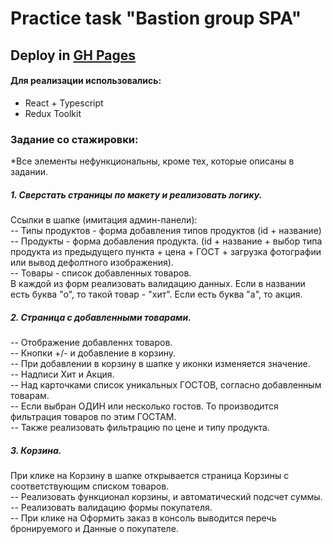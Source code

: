# Practice task "Bastion group SPA"

## Deploy in [GH Pages](https://shugga939.github.io/react_practice_stage-4/)

#### Для реализации использовались:
 - React + Typescript
 - Redux Toolkit

### Задание со стажировки:
*Все элементы нефункциональны, кроме тех, которые описаны в задании.  
##### 1. Сверстать страницы по макету и реализовать логику.  
Ссылки в шапке (имитация админ-панели):  
-- Типы продуктов - форма добавления типов продуктов (id + название)  
-- Продукты - форма добавления продукта. (id + название + выбор типа продукта из предыдущего пункта + цена + ГОСТ + загрузка фотографии или вывод дефолтного изображения).  
-- Товары - список добавленных товаров.  
В каждой из форм реализовать валидацию данных. 
Если в названии есть буква "о", то такой товар  - "хит". Если есть буква "а", то акция.  

##### 2. Страница с добавленными товарами.
-- Отображение добавленнх товаров.  
-- Кнопки +/- и добавление в корзину.  
-- При добавлении в корзину в шапке у иконки изменяется значение.  
-- Надписи Хит и Акция.  
-- Над карточками список уникальных ГОСТОВ, согласно добавленным товарам.  
-- Если выбран  ОДИН или несколько гостов. То производится фильтрация товаров по этим ГОСТАМ.  
-- Также реализовать фильтрацию по цене и типу продукта.  

##### 3. Корзина.
При клике на Корзину в шапке открывается страница Корзины с соответствующим списком товаров.  
-- Реализовать функционал корзины, и автоматический подсчет суммы.  
-- Реализовать валидацию формы покупателя.  
-- При клике на Оформить заказ в консоль выводится перечь бронируемого и Данные о покупателе.  
